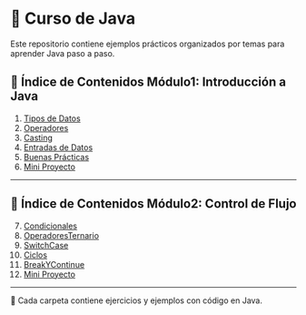 # 📘 Curso de Java 

Este repositorio contiene ejemplos prácticos organizados por temas para aprender Java paso a paso.  

## 📑 Índice de Contenidos Módulo1: Introducción a Java

1. [Tipos de Datos](01TiposDeDatos)  
2. [Operadores](02Operadores)  
3. [Casting](03Casting)  
4. [Entradas de Datos](04EntradasDatos)  
5. [Buenas Prácticas](05BuenasPracticas)  
6. [Mini Proyecto](MiniProyecto)  

---

## 📑 Índice de Contenidos Módulo2: Control de Flujo

7.  [Condicionales](06Condicionales)
8.  [OperadoresTernario](07OperadorTernario)
9.  [SwitchCase](08SwitchCase)
10. [Ciclos](09Ciclos)
11. [BreakYContinue](10BreakYContinue)
12. [Mini Proyecto](MiniProyecto)

---
🔗 Cada carpeta contiene ejercicios y ejemplos con código en Java.
